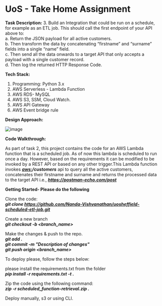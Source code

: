 # UoS - Take Home Assignment

**Task Description:**
3. Build an Integration that could be run on a schedule, for example as an ETL job. This should call the first endpoint of your API above to:<br>
    a. Return the JSON payload for all active customers.<br>
    b. Then transform the data by concatenating “firstname” and “surname” fields into a single “name” field.<br>
    c. Then send all the data onwards to a target API that only accepts a payload with a single customer record.<br>
    d. Then log the returned HTTP Response Code.<br>

**Tech Stack:**

1. Programming: Python 3.x<br>
2. AWS Serverless - Lambda Function<br>
3. AWS RDS- MySQL<br>
4. AWS S3, SSM, Cloud Watch.<br>
5. AWS API Gateway
6. AWS Event bridge rule


**Design Approach:**

![image](https://github.com/Nanda-Vishvanathan/uosheffield-scheduled-etl-job/assets/59757238/2ec99f02-8fac-4af0-8ade-1a7451fe1473)


**Code Walkthrough:**

As part of task 2, this project contains the code for an AWS Lambda function that is a scheduled job. As of now this lambda is scheduled to run once a day. However, based on the requirements it can be modified to be invoked by a REST API or based on any other trigger.This Lambda function invokes ***<aws:>/customers*** api to query all the active customers, concatenates their firstname and surname and returns the processed data to the target API i.e., ***https://postman-echo.com/post*** <br>

**Getting Started- Please do the following**


Clone the code:<br>
***git clone https://github.com/Nanda-Vishvanathan/uosheffield-scheduled-etl-job.git<br>***

Create a new branch<br>
***git checkout -b <branch_name><br>***

Make the changes & push to the repo.<br>
***git add .<br>***
***git commit -m "Description of changes"<br>***
***git push origin <branch_name><br>***

To deploy please, follow the steps below:

please install the requirements.txt from the folder<br>
***pip install -r requirements.txt -t .<br>***

Zip the code using the following command:<br>
***zip -r scheduled_function-retrieval.zip .<br>***

Deploy manually, s3 or using CLI.
